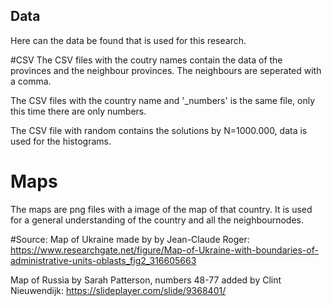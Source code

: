 ## Data
Here can the data be found that is used for this research.

#CSV
The CSV files with the coutry names contain the data of the provinces and the neighbour provinces. The neighbours are seperated with a comma. 

The CSV files with the country name and '_numbers' is the same file, only this time there are only numbers. 

The CSV file with random contains the solutions by N=1000.000, data is used for the histograms. 

# Maps
The maps are png files with a image of the map of that country. It is used for a general understanding of the country and all the neighbournodes. 

#Source:
Map of Ukraine made by by Jean-Claude Roger: https://www.researchgate.net/figure/Map-of-Ukraine-with-boundaries-of-administrative-units-oblasts_fig2_316605663

Map of Russia by Sarah Patterson, numbers 48-77 added by Clint Nieuwendijk: https://slideplayer.com/slide/9368401/ 
